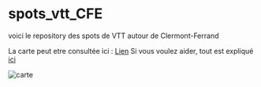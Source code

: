 # spots_vtt_CFE

voici le repository des spots de VTT autour de Clermont-Ferrand

La carte peut etre consultée ici : [Lien](http://umap.openstreetmap.fr/en/map/spots-vtt-autour-de-clermont_140389#12/45.7230/3.0503)
Si vous voulez aider, tout est expliqué [ici](https://write.as/prniz/les-spots-de-vtt-autour-de-clermont-ferrand)

![carte](https://raw.githubusercontent.com/pnizet/spots_vtt_CFE/master/spots_vtt_CFE_zoom.png)
